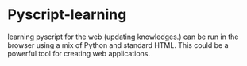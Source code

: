 # Pyscript-learning
learning pyscript for the web (updating knowledges.)
can be run in the browser using a mix of Python and standard HTML. This could be a powerful tool for creating web applications.
